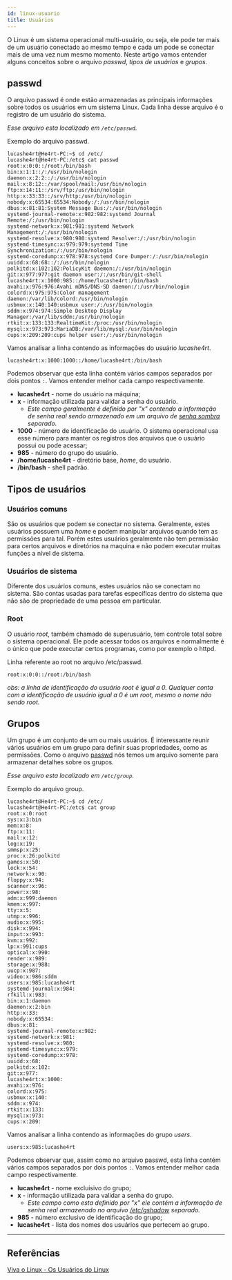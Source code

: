 ```yaml
---
id: linux-usuario
title: Usuários
---
```


O Linux é um sistema operacional multi-usuário, ou seja, ele pode ter mais de um usuário conectado ao mesmo tempo e cada um pode se conectar mais de uma vez num mesmo momento. Neste artigo vamos entender alguns conceitos sobre o arquivo _passwd_, _tipos de usuários_ e _grupos_.

## passwd

O arquivo passwd é onde estão armazenadas as principais informações sobre todos os usuários em um sistema Linux. Cada linha desse arquivo é o registro de um usuário do sistema.

_Esse arquivo esta localizado em `/etc/passwd`._

Exemplo do arquivo passwd.

```console
lucashe4rt@He4rt-PC:~$ cd /etc/
lucashe4rt@He4rt-PC:/etc$ cat passwd
root:x:0:0::/root:/bin/bash
bin:x:1:1::/:/usr/bin/nologin
daemon:x:2:2::/:/usr/bin/nologin
mail:x:8:12::/var/spool/mail:/usr/bin/nologin
ftp:x:14:11::/srv/ftp:/usr/bin/nologin
http:x:33:33::/srv/http:/usr/bin/nologin
nobody:x:65534:65534:Nobody:/:/usr/bin/nologin
dbus:x:81:81:System Message Bus:/:/usr/bin/nologin
systemd-journal-remote:x:982:982:systemd Journal Remote:/:/usr/bin/nologin
systemd-network:x:981:981:systemd Network Management:/:/usr/bin/nologin
systemd-resolve:x:980:980:systemd Resolver:/:/usr/bin/nologin
systemd-timesync:x:979:979:systemd Time Synchronization:/:/usr/bin/nologin
systemd-coredump:x:978:978:systemd Core Dumper:/:/usr/bin/nologin
uuidd:x:68:68::/:/usr/bin/nologin
polkitd:x:102:102:PolicyKit daemon:/:/usr/bin/nologin
git:x:977:977:git daemon user:/:/usr/bin/git-shell
lucashe4rt:x:1000:985::/home/lucashe4rt:/bin/bash
avahi:x:976:976:Avahi mDNS/DNS-SD daemon:/:/usr/bin/nologin
colord:x:975:975:Color management daemon:/var/lib/colord:/usr/bin/nologin
usbmux:x:140:140:usbmux user:/:/usr/bin/nologin
sddm:x:974:974:Simple Desktop Display Manager:/var/lib/sddm:/usr/bin/nologin
rtkit:x:133:133:RealtimeKit:/proc:/usr/bin/nologin
mysql:x:973:973:MariaDB:/var/lib/mysql:/usr/bin/nologin
cups:x:209:209:cups helper user:/:/usr/bin/nologin
```

Vamos analisar a linha contendo as informações do usuário _lucashe4rt_.

```console
lucashe4rt:x:1000:1000::/home/lucashe4rt:/bin/bash
```

Podemos observar que esta linha contém vários campos separados por dois pontos `:`. Vamos entender melhor cada campo respectivamente.

- **lucashe4rt** - nome do usuário na máquina;
- **x** - informação utilizada para validar a senha do usuário.
  - _Este campo geralmente é definido por "x" contendo a informação de senha real sendo armazenado em um arquivo de [senha sombra](http://www.bosontreinamentos.com.br/linux/o-arquivo-de-senhas-etc-shadow-no-linux/) separado._
- **1000** - número de identificação do usuário. O sistema operacional usa esse número para manter os registros dos arquivos que o usuário possui ou pode acessar;
- **985** - número do grupo do usuário.
- **/home/lucashe4rt** - diretório base, _home_, do usuário.
- **/bin/bash** - shell padrão.

## Tipos de usuários

### Usuários comuns

São os usuários que podem se conectar no sistema. Geralmente, estes usuários possuem uma _home_ e podem manipular arquivos quando tem as permissões para tal. Porém estes usuários geralmente não tem permissão para certos arquivos e diretórios na maquina e não podem executar muitas funções a nível de sistema.

### Usuários de sistema

Diferente dos usuários comuns, estes usuários não se conectam no sistema. São contas usadas para tarefas específicas dentro do sistema que não são de propriedade de uma pessoa em particular.

### Root

O usuário _root_, também chamado de superusuário, tem controle total sobre o sistema operacional. Ele pode acessar todos os arquivos e normalmente é o único que pode executar certos programas, como por exemplo o httpd.

Linha referente ao root no arquivo /etc/passwd.

```console
root:x:0:0::/root:/bin/bash
```

_obs: a linha de identificação do usuário root é igual a 0. Qualquer conta com a identificação de usuário igual a 0 é um root, mesmo o nome não sendo root._

## Grupos

Um grupo é um conjunto de um ou mais usuários. É interessante reunir vários usuários em um grupo para definir suas propriedades, como as permissões. Como o arquivo [passwd](#passwd) nós temos um arquivo somente para armazenar detalhes sobre os grupos.

_Esse arquivo esta localizado em `/etc/group`._

Exemplo do arquivo group.

```console
lucashe4rt@He4rt-PC:~$ cd /etc/
lucashe4rt@He4rt-PC:/etc$ cat group
root:x:0:root
sys:x:3:bin
mem:x:8:
ftp:x:11:
mail:x:12:
log:x:19:
smmsp:x:25:
proc:x:26:polkitd
games:x:50:
lock:x:54:
network:x:90:
floppy:x:94:
scanner:x:96:
power:x:98:
adm:x:999:daemon
kmem:x:997:
tty:x:5:
utmp:x:996:
audio:x:995:
disk:x:994:
input:x:993:
kvm:x:992:
lp:x:991:cups
optical:x:990:
render:x:989:
storage:x:988:
uucp:x:987:
video:x:986:sddm
users:x:985:lucashe4rt
systemd-journal:x:984:
rfkill:x:983:
bin:x:1:daemon
daemon:x:2:bin
http:x:33:
nobody:x:65534:
dbus:x:81:
systemd-journal-remote:x:982:
systemd-network:x:981:
systemd-resolve:x:980:
systemd-timesync:x:979:
systemd-coredump:x:978:
uuidd:x:68:
polkitd:x:102:
git:x:977:
lucashe4rt:x:1000:
avahi:x:976:
colord:x:975:
usbmux:x:140:
sddm:x:974:
rtkit:x:133:
mysql:x:973:
cups:x:209:
```

Vamos analisar a linha contendo as informações do grupo _users_.

```console
users:x:985:lucashe4rt
```

Podemos observar que, assim como no arquivo passwd, esta linha contém vários campos separados por dois pontos `:`. Vamos entender melhor cada campo respectivamente.

- **lucashe4rt** - nome excluisivo do grupo;
- **x** - informação utilizada para validar a senha do grupo.
  - _Este campo como esta definido por "x" ele contém a informação de senha real armazenado no arquivo [/etc/gshadow](https://gnulinuxbr.wordpress.com/2009/07/14/arquivo-etcgshadow/) separado._
- **985** - número exclusivo de identificação do grupo;
- **lucashe4rt** - lista dos nomes dos usuários que pertecem ao grupo.

---

## Referências

[Viva o Linux - Os Usuários do Linux](https://www.vivaolinux.com.br/artigo/Os-usuarios-do-Linux)
